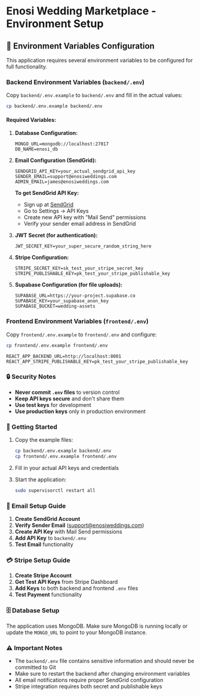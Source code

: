 # Enosi Wedding Marketplace - Environment Setup

## 🔧 Environment Variables Configuration

This application requires several environment variables to be configured for full functionality.

### Backend Environment Variables (`backend/.env`)

Copy `backend/.env.example` to `backend/.env` and fill in the actual values:

```bash
cp backend/.env.example backend/.env
```

#### Required Variables:

1. **Database Configuration:**
   ```
   MONGO_URL=mongodb://localhost:27017
   DB_NAME=enosi_db
   ```

2. **Email Configuration (SendGrid):**
   ```
   SENDGRID_API_KEY=your_actual_sendgrid_api_key
   SENDER_EMAIL=support@enosiweddings.com
   ADMIN_EMAIL=james@enosiweddings.com
   ```
   
   **To get SendGrid API Key:**
   - Sign up at [SendGrid](https://sendgrid.com/)
   - Go to Settings → API Keys
   - Create new API key with "Mail Send" permissions
   - Verify your sender email address in SendGrid

3. **JWT Secret (for authentication):**
   ```
   JWT_SECRET_KEY=your_super_secure_random_string_here
   ```

4. **Stripe Configuration:**
   ```
   STRIPE_SECRET_KEY=sk_test_your_stripe_secret_key
   STRIPE_PUBLISHABLE_KEY=pk_test_your_stripe_publishable_key
   ```

5. **Supabase Configuration (for file uploads):**
   ```
   SUPABASE_URL=https://your-project.supabase.co
   SUPABASE_KEY=your_supabase_anon_key
   SUPABASE_BUCKET=wedding-assets
   ```

### Frontend Environment Variables (`frontend/.env`)

Copy `frontend/.env.example` to `frontend/.env` and configure:

```bash
cp frontend/.env.example frontend/.env
```

```
REACT_APP_BACKEND_URL=http://localhost:8001
REACT_APP_STRIPE_PUBLISHABLE_KEY=pk_test_your_stripe_publishable_key
```

### 🔒 Security Notes

- **Never commit `.env` files** to version control
- **Keep API keys secure** and don't share them
- **Use test keys** for development
- **Use production keys** only in production environment

### 🚀 Getting Started

1. Copy the example files:
   ```bash
   cp backend/.env.example backend/.env
   cp frontend/.env.example frontend/.env
   ```

2. Fill in your actual API keys and credentials

3. Start the application:
   ```bash
   sudo supervisorctl restart all
   ```

### 📧 Email Setup Guide

1. **Create SendGrid Account**
2. **Verify Sender Email** (support@enosiweddings.com)
3. **Create API Key** with Mail Send permissions
4. **Add API Key** to `backend/.env`
5. **Test Email** functionality

### 💳 Stripe Setup Guide

1. **Create Stripe Account**
2. **Get Test API Keys** from Stripe Dashboard
3. **Add Keys** to both backend and frontend `.env` files
4. **Test Payment** functionality

### 🗄️ Database Setup

The application uses MongoDB. Make sure MongoDB is running locally or update the `MONGO_URL` to point to your MongoDB instance.

### ⚠️ Important Notes

- The `backend/.env` file contains sensitive information and should never be committed to Git
- Make sure to restart the backend after changing environment variables
- All email notifications require proper SendGrid configuration
- Stripe integration requires both secret and publishable keys
